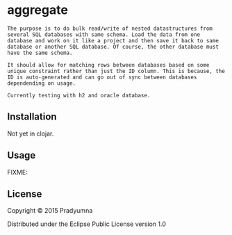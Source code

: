 # aggregate
    
    The purpose is to do bulk read/write of nested datastructures from several SQL databases with same schema. Load the data from one database and work on it like a project and then save it back to same database or another SQL database. Of course, the other database must have the same schema.
    
    It should allow for matching rows between databases based on some unique constraint rather than just the ID column. This is because, the ID is auto-generated and can go out of sync between databases dependending on usage.
    
    Currently testing with h2 and oracle database.
    
## Installation

Not yet in clojar.

## Usage

FIXME:


## License

Copyright © 2015 Pradyumna

Distributed under the Eclipse Public License version 1.0
